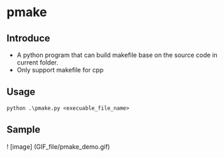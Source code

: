 # pmake

## Introduce
- A python program that can build makefile base on the source code in current folder.
- Only support makefile for cpp

## Usage
```shell
python .\pmake.py <execuable_file_name>
```
## Sample
! [image] (GIF_file/pmake_demo.gif)

